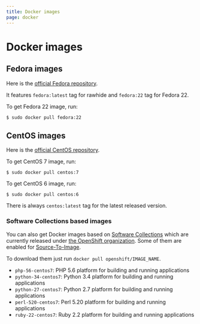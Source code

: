 ```yaml
---
title: Docker images
page: docker
---
```


# Docker images

## Fedora images

Here is the [official Fedora repository](https://hub.docker.com/_/fedora/).

It features `fedora:latest` tag for rawhide and `fedora:22` tag for Fedora 22.

To get Fedora 22 image, run:

```
$ sudo docker pull fedora:22
```

## CentOS images

Here is the [official CentOS repository](https://hub.docker.com/_/centos/).

To get CentOS 7 image, run:

```
$ sudo docker pull centos:7
```

To get CentOS 6 image, run:

```
$ sudo docker pull centos:6
```

There is always `centos:latest` tag for the latest released version.

### Software Collections based images

You can also get Docker images based on [Software Collections](https://www.softwarecollections.org/en/) which are currently released under [the OpenShift organization](https://hub.docker.com/u/openshift/). Some of them are enabled for [Source-To-Image](https://github.com/openshift/source-to-image).

To download them just run `docker pull openshift/IMAGE_NAME`.

- `php-56-centos7`: PHP 5.6 platform for building and running applications
- `python-34-centos7`: Python 3.4 platform for building and running applications
- `python-27-centos7`: Python 2.7 platform for building and running applications
- `perl-520-centos7`: Perl 5.20 platform for building and running applications
- `ruby-22-centos7`: Ruby 2.2 platform for building and running applications
